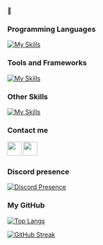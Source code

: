 👻

### Programming Languages

[![My Skills](https://skillicons.dev/icons?i=js,ts,python,java,cs)](https://skillicons.dev)

### Tools and Frameworks

[![My Skills](https://skillicons.dev/icons?i=vscode,visualstudio)](https://skillicons.dev)

### Other Skills

[![My Skills](https://skillicons.dev/icons?i=ae,ai,ps,pr)](https://skillicons.dev)

### Contact me

 <a href="https://discord.com/users/ndzinvlr#0" target="_blank" rel="noreferrer"><img src="https://raw.githubusercontent.com/danielcranney/readme-generator/main/public/icons/socials/discord.svg" width="32" height="32"/></a> <a href="https://www.github.com/ndzin" target="_blank" rel="noreferrer"><img src="https://raw.githubusercontent.com/danielcranney/readme-generator/main/public/icons/socials/github.svg" width="32" height="32" /></a>

 ### Discord presence

[![Discord Presence](https://lanyard.cnrad.dev/api/819036262945783808)](https://discord.com/users/819036262945783808)

### My GitHub

[![Top Langs](https://github-readme-stats.vercel.app/api/top-langs/?username=ndzin&layout=compact&theme=buefy-dark&hide_border=true)](https://github.com/anuraghazra/github-readme-stats)

[![GitHub Streak](https://streak-stats.demolab.com?user=ndzin&theme=buefy-dark&hide_border=true)](https://git.io/streak-stats)
